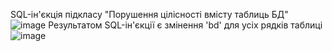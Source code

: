 SQL-ін'єкція підкласу "Порушення цілісності вмісту таблиць БД"</br>
![image](https://user-images.githubusercontent.com/73271963/208271513-ae37d846-7d71-4870-8cb4-ed85eb037a43.png)
Результатом SQL-ін'єкції є змінення 'bd' для усіх рядків таблиці</br>
![image](https://user-images.githubusercontent.com/73271963/208271611-595a013d-8172-4146-b10e-337a320ad2b4.png)
